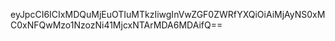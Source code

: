 eyJpcCI6ICIxMDQuMjEuOTIuMTkzIiwgInVwZGF0ZWRfYXQiOiAiMjAyNS0xMC0xNFQwMzo1NzozNi41MjcxNTArMDA6MDAifQ==